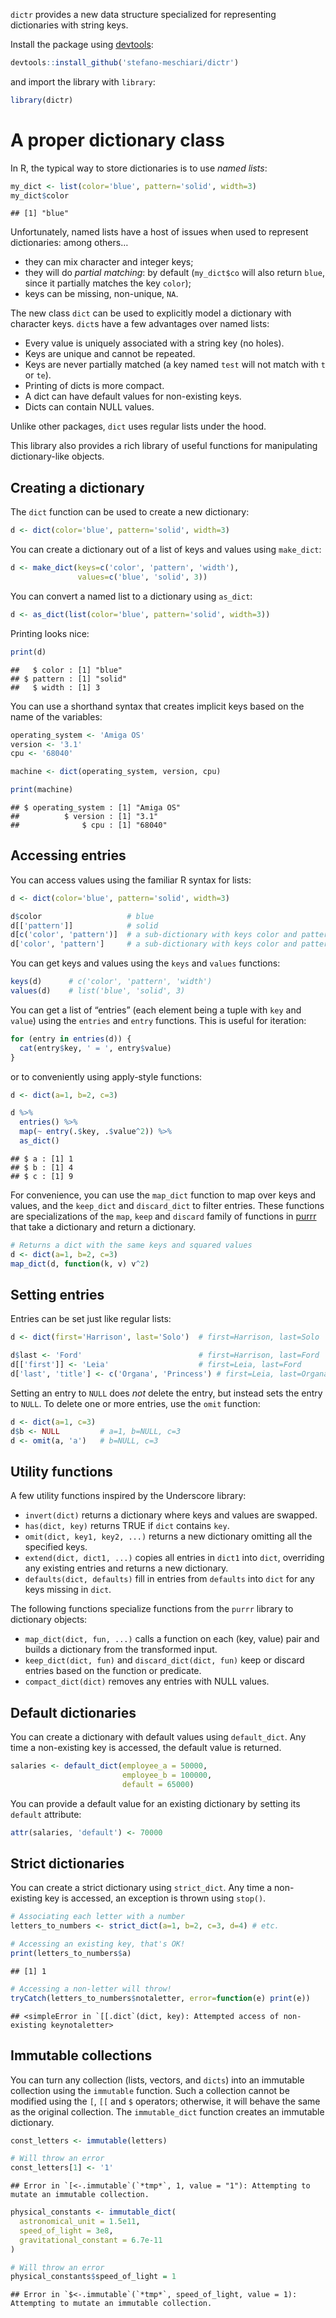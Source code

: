 `dictr` provides a new data structure specialized for representing
dictionaries with string keys.

Install the package using
[devtools](https://cran.r-project.org/package=devtools):

``` r
devtools::install_github('stefano-meschiari/dictr')
```

and import the library with `library`:

``` r
library(dictr)
```

# A proper dictionary class

In R, the typical way to store dictionaries is to use *named lists*:

``` r
my_dict <- list(color='blue', pattern='solid', width=3)
my_dict$color 
```

    ## [1] "blue"

Unfortunately, named lists have a host of issues when used to represent
dictionaries: among others…

-   they can mix character and integer keys;
-   they will do *partial matching*: by default (`my_dict$co` will also
    return `blue`, since it partially matches the key `color`);
-   keys can be missing, non-unique, `NA`.

The new class `dict` can be used to explicitly model a dictionary with
character keys. `dict`s have a few advantages over named lists:

-   Every value is uniquely associated with a string key (no holes).
-   Keys are unique and cannot be repeated.
-   Keys are never partially matched (a key named `test` will not match
    with `t` or `te`).
-   Printing of dicts is more compact.
-   A dict can have default values for non-existing keys.
-   Dicts can contain NULL values.

Unlike other packages, `dict` uses regular lists under the hood.

This library also provides a rich library of useful functions for
manipulating dictionary-like objects.

## Creating a dictionary

The `dict` function can be used to create a new dictionary:

``` r
d <- dict(color='blue', pattern='solid', width=3)
```

You can create a dictionary out of a list of keys and values using
`make_dict`:

``` r
d <- make_dict(keys=c('color', 'pattern', 'width'),
               values=c('blue', 'solid', 3))
```

You can convert a named list to a dictionary using `as_dict`:

``` r
d <- as_dict(list(color='blue', pattern='solid', width=3))
```

Printing looks nice:

``` r
print(d)
```

    ##   $ color : [1] "blue"
    ## $ pattern : [1] "solid"
    ##   $ width : [1] 3

You can use a shorthand syntax that creates implicit keys based on the
name of the variables:

``` r
operating_system <- 'Amiga OS'
version <- '3.1'
cpu <- '68040'

machine <- dict(operating_system, version, cpu)

print(machine)
```

    ## $ operating_system : [1] "Amiga OS"
    ##          $ version : [1] "3.1"
    ##              $ cpu : [1] "68040"

## Accessing entries

You can access values using the familiar R syntax for lists:

``` r
d <- dict(color='blue', pattern='solid', width=3)

d$color                   # blue
d[['pattern']]            # solid
d[c('color', 'pattern')]  # a sub-dictionary with keys color and pattern
d['color', 'pattern']     # a sub-dictionary with keys color and pattern
```

You can get keys and values using the `keys` and `values` functions:

``` r
keys(d)      # c('color', 'pattern', 'width')
values(d)    # list('blue', 'solid', 3)
```

You can get a list of “entries” (each element being a tuple with `key`
and `value`) using the `entries` and `entry` functions. This is useful
for iteration:

``` r
for (entry in entries(d)) {
  cat(entry$key, ' = ', entry$value)
}
```

or to conveniently using apply-style functions:

``` r
d <- dict(a=1, b=2, c=3)

d %>%
  entries() %>%
  map(~ entry(.$key, .$value^2)) %>%
  as_dict()
```

    ## $ a : [1] 1
    ## $ b : [1] 4
    ## $ c : [1] 9

For convenience, you can use the `map_dict` function to map over keys
and values, and the `keep_dict` and `discard_dict` to filter entries.
These functions are specializations of the `map`, `keep` and `discard`
family of functions in [purrr](https://purrr.tidyverse.org) that take a
dictionary and return a dictionary.

``` r
# Returns a dict with the same keys and squared values
d <- dict(a=1, b=2, c=3)
map_dict(d, function(k, v) v^2)
```

## Setting entries

Entries can be set just like regular lists:

``` r
d <- dict(first='Harrison', last='Solo')  # first=Harrison, last=Solo

d$last <- 'Ford'                          # first=Harrison, last=Ford
d[['first']] <- 'Leia'                    # first=Leia, last=Ford
d['last', 'title'] <- c('Organa', 'Princess') # first=Leia, last=Organa, title=Princess
```

Setting an entry to `NULL` does *not* delete the entry, but instead sets
the entry to `NULL`. To delete one or more entries, use the `omit`
function:

``` r
d <- dict(a=1, c=3)
d$b <- NULL         # a=1, b=NULL, c=3
d <- omit(a, 'a')   # b=NULL, c=3
```

## Utility functions

A few utility functions inspired by the Underscore library:

-   `invert(dict)` returns a dictionary where keys and values are
    swapped.
-   `has(dict, key)` returns TRUE if `dict` contains `key`.
-   `omit(dict, key1, key2, ...)` returns a new dictionary omitting all
    the specified keys.
-   `extend(dict, dict1, ...)` copies all entries in `dict1` into
    `dict`, overriding any existing entries and returns a new
    dictionary.
-   `defaults(dict, defaults)` fill in entries from `defaults` into
    `dict` for any keys missing in `dict`.

The following functions specialize functions from the `purrr` library to
dictionary objects:

-   `map_dict(dict, fun, ...)` calls a function on each (key, value)
    pair and builds a dictionary from the transformed input.
-   `keep_dict(dict, fun)` and `discard_dict(dict, fun)` keep or discard
    entries based on the function or predicate.
-   `compact_dict(dict)` removes any entries with NULL values.

## Default dictionaries

You can create a dictionary with default values using `default_dict`.
Any time a non-existing key is accessed, the default value is returned.

``` r
salaries <- default_dict(employee_a = 50000,
                         employee_b = 100000,
                         default = 65000)
```

You can provide a default value for an existing dictionary by setting
its `default` attribute:

``` r
attr(salaries, 'default') <- 70000
```

## Strict dictionaries

You can create a strict dictionary using `strict_dict`. Any time a
non-existing key is accessed, an exception is thrown using `stop()`.

``` r
# Associating each letter with a number
letters_to_numbers <- strict_dict(a=1, b=2, c=3, d=4) # etc.

# Accessing an existing key, that's OK!
print(letters_to_numbers$a)
```

    ## [1] 1

``` r
# Accessing a non-letter will throw!
tryCatch(letters_to_numbers$notaletter, error=function(e) print(e))
```

    ## <simpleError in `[[.dict`(dict, key): Attempted access of non-existing keynotaletter>

## Immutable collections

You can turn any collection (lists, vectors, and `dicts`) into an
immutable collection using the `immutable` function. Such a collection
cannot be modified using the `[`, `[[` and `$` operators; otherwise, it
will behave the same as the original collection. The `immutable_dict`
function creates an immutable dictionary.

``` r
const_letters <- immutable(letters)

# Will throw an error
const_letters[1] <- '1' 
```

    ## Error in `[<-.immutable`(`*tmp*`, 1, value = "1"): Attempting to mutate an immutable collection.

``` r
physical_constants <- immutable_dict(
  astronomical_unit = 1.5e11,
  speed_of_light = 3e8,
  gravitational_constant = 6.7e-11
)

# Will throw an error
physical_constants$speed_of_light = 1
```

    ## Error in `$<-.immutable`(`*tmp*`, speed_of_light, value = 1): Attempting to mutate an immutable collection.
